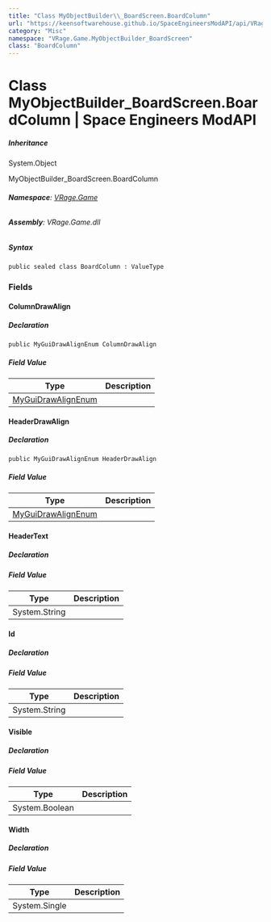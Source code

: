 ```yaml
---
title: "Class MyObjectBuilder\\_BoardScreen.BoardColumn"
url: "https://keensoftwarehouse.github.io/SpaceEngineersModAPI/api/VRage.Game.MyObjectBuilder_BoardScreen.BoardColumn.html"
category: "Misc"
namespace: "VRage.Game.MyObjectBuilder_BoardScreen"
class: "BoardColumn"
---
```


# Class MyObjectBuilder\_BoardScreen.BoardColumn | Space Engineers ModAPI

##### Inheritance

System.Object

MyObjectBuilder\_BoardScreen.BoardColumn

###### **Namespace**: [VRage.Game](https://keensoftwarehouse.github.io/SpaceEngineersModAPI/api/VRage.Game.html)

###### **Assembly**: VRage.Game.dll

##### Syntax

```
public sealed class BoardColumn : ValueType
```

### Fields

#### ColumnDrawAlign

##### Declaration

```
public MyGuiDrawAlignEnum ColumnDrawAlign
```

##### Field Value

| Type | Description |
| --- | --- |
| [MyGuiDrawAlignEnum](https://keensoftwarehouse.github.io/SpaceEngineersModAPI/api/VRage.Utils.MyGuiDrawAlignEnum.html) |     |

#### HeaderDrawAlign

##### Declaration

```
public MyGuiDrawAlignEnum HeaderDrawAlign
```

##### Field Value

| Type | Description |
| --- | --- |
| [MyGuiDrawAlignEnum](https://keensoftwarehouse.github.io/SpaceEngineersModAPI/api/VRage.Utils.MyGuiDrawAlignEnum.html) |     |

#### HeaderText

##### Declaration

##### Field Value

| Type | Description |
| --- | --- |
| System.String |     |

#### Id

##### Declaration

##### Field Value

| Type | Description |
| --- | --- |
| System.String |     |

#### Visible

##### Declaration

##### Field Value

| Type | Description |
| --- | --- |
| System.Boolean |     |

#### Width

##### Declaration

##### Field Value

| Type | Description |
| --- | --- |
| System.Single |     |